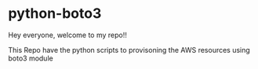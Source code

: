 # python-boto3

Hey everyone, welcome to my repo!!

This Repo have the python scripts to provisoning the AWS resources using boto3 module
